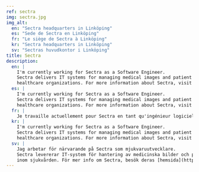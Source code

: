 ```yaml
---
ref: sectra
img: sectra.jpg
img_alt:
  en: "Sectra headquarters in Linköping"
  es: "Sede de Sectra en Linköping"
  fr: "Le siège de Sectra à Linköping"
  kr: "Sectra headquarters in Linköping"
  sv: "Sectras huvudkontor i Linköping"
title: Sectra
description:
  en: |
    I'm currently working for Sectra as a Software Engineer.
    Sectra delivers IT systems for managing medical images and patient information in
    healthcare organizations. For more information about Sectra, visit their [home page](https://sectra.com/).
  es: |
    I'm currently working for Sectra as a Software Engineer.
    Sectra delivers IT systems for managing medical images and patient information in
    healthcare organizations. For more information about Sectra, visit their [home page](https://sectra.com/).
  fr: |
    Je travaille actuellement pour Sectra en tant qu'ingénieur logiciel. Sectra fournit des systèmes   de gestion d'images médicales dans les soins de santé. Pour plus d'informations sur Sectra,   visitez leur [page d'accueil](https://sectra.com/).
  kr: |
    I'm currently working for Sectra as a Software Engineer.
    Sectra delivers IT systems for managing medical images and patient information in
    healthcare organizations. For more information about Sectra, visit their [home page](https://sectra.com/).
  sv: |
    Jag arbetar för närvarande på Sectra som mjukvaruutvecklare.
    Sectra levererar IT-system för hantering av medicinska bilder och patientinformation
    inom sjukvården. För mer info om Sectra, besök deras [hemsida](https://sectra.com/).
---
```

